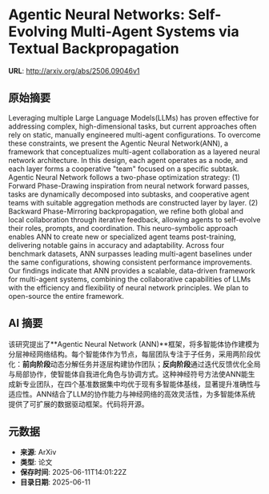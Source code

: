 # Agentic Neural Networks: Self-Evolving Multi-Agent Systems via Textual Backpropagation

**URL**: http://arxiv.org/abs/2506.09046v1

## 原始摘要

Leveraging multiple Large Language Models(LLMs) has proven effective for
addressing complex, high-dimensional tasks, but current approaches often rely
on static, manually engineered multi-agent configurations. To overcome these
constraints, we present the Agentic Neural Network(ANN), a framework that
conceptualizes multi-agent collaboration as a layered neural network
architecture. In this design, each agent operates as a node, and each layer
forms a cooperative "team" focused on a specific subtask. Agentic Neural
Network follows a two-phase optimization strategy: (1) Forward Phase-Drawing
inspiration from neural network forward passes, tasks are dynamically
decomposed into subtasks, and cooperative agent teams with suitable aggregation
methods are constructed layer by layer. (2) Backward Phase-Mirroring
backpropagation, we refine both global and local collaboration through
iterative feedback, allowing agents to self-evolve their roles, prompts, and
coordination. This neuro-symbolic approach enables ANN to create new or
specialized agent teams post-training, delivering notable gains in accuracy and
adaptability. Across four benchmark datasets, ANN surpasses leading multi-agent
baselines under the same configurations, showing consistent performance
improvements. Our findings indicate that ANN provides a scalable, data-driven
framework for multi-agent systems, combining the collaborative capabilities of
LLMs with the efficiency and flexibility of neural network principles. We plan
to open-source the entire framework.


## AI 摘要

该研究提出了**Agentic Neural Network (ANN)**框架，将多智能体协作建模为分层神经网络结构。每个智能体作为节点，每层团队专注于子任务，采用两阶段优化：**前向阶段**动态分解任务并逐层构建协作团队；**反向阶段**通过迭代反馈优化全局与局部协作，使智能体自我进化角色与协调方式。这种神经符号方法使ANN能生成新专业团队，在四个基准数据集中均优于现有多智能体基线，显著提升准确性与适应性。ANN结合了LLM的协作能力与神经网络的高效灵活性，为多智能体系统提供了可扩展的数据驱动框架。代码将开源。

## 元数据

- **来源**: ArXiv
- **类型**: 论文
- **保存时间**: 2025-06-11T14:01:22Z
- **目录日期**: 2025-06-11
